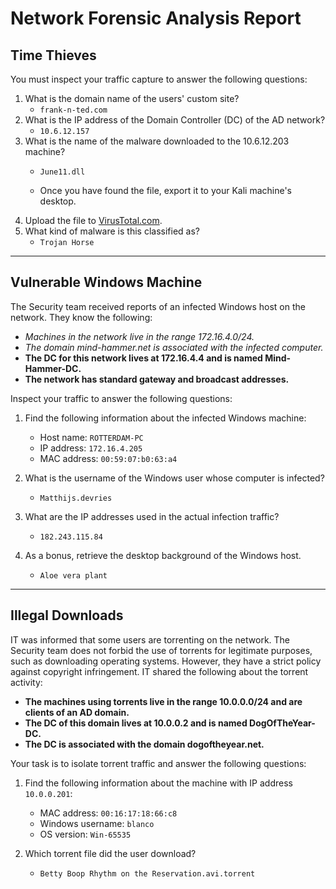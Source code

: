 # Network Forensic Analysis Report


## Time Thieves 
You must inspect your traffic capture to answer the following questions:

1. What is the domain name of the users' custom site?
   - `frank-n-ted.com`
2. What is the IP address of the Domain Controller (DC) of the AD network?
   - `10.6.12.157`
3. What is the name of the malware downloaded to the 10.6.12.203 machine?
   - `June11.dll`

   - Once you have found the file, export it to your Kali machine's desktop.
4. Upload the file to [VirusTotal.com](https://www.virustotal.com/gui/). 
5. What kind of malware is this classified as?
   - `Trojan Horse`

---

## Vulnerable Windows Machine
The Security team received reports of an infected Windows host on the network. They know the following:
  - *Machines in the network live in the range 172.16.4.0/24.*
  - *The domain mind-hammer.net is associated with the infected computer.*
  - **The DC for this network lives at 172.16.4.4 and is named Mind-Hammer-DC.**
  - **The network has standard gateway and broadcast addresses.**

Inspect your traffic to answer the following questions:
1. Find the following information about the infected Windows machine:
    - Host name:   `ROTTERDAM-PC`
    - IP address:  `172.16.4.205`
    - MAC address: `00:59:07:b0:63:a4`
    
2. What is the username of the Windows user whose computer is infected?
   - `Matthijs.devries`
3. What are the IP addresses used in the actual infection traffic?
   - `182.243.115.84`
4. As a bonus, retrieve the desktop background of the Windows host.
   - `Aloe vera plant`

---

## Illegal Downloads
IT was informed that some users are torrenting on the network. The Security team does not forbid the use of torrents for legitimate purposes, such as downloading operating systems. However, they have a strict policy against copyright infringement.
IT shared the following about the torrent activity:
   - **The machines using torrents live in the range 10.0.0.0/24 and are clients of an AD domain.**
   - **The DC of this domain lives at 10.0.0.2 and is named DogOfTheYear-DC.**
   - **The DC is associated with the domain dogoftheyear.net.**
 
Your task is to isolate torrent traffic and answer the following questions:

1. Find the following information about the machine with IP address `10.0.0.201`:
    - MAC address:  `00:16:17:18:66:c8`
    - Windows username: `blanco`
    - OS version:  `Win-65535`

2. Which torrent file did the user download?
    - `Betty Boop Rhythm on the Reservation.avi.torrent`
